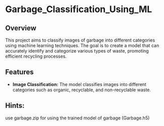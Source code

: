 # Garbage_Classification_Using_ML

## Overview

This project aims to classify images of garbage into different categories using machine learning techniques. The goal is to create a model that can accurately identify and categorize various types of waste, promoting efficient recycling processes.
## Features

- **Image Classification:** The model classifies images into different categories such as organic, recyclable, and non-recyclable waste.

## Hints:
use garbage.zip for using the trained model of garbage (Garbage.h5)




